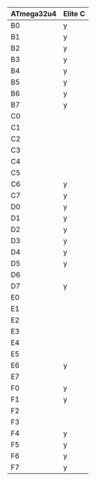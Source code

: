 | ATmega32u4 | Elite C |
| ---------- | ------- |
| B0         | y       |
| B1         | y       |
| B2         | y       |
| B3         | y       |
| B4         | y       |
| B5         | y       |
| B6         | y       |
| B7         | y       |
| C0         |         |
| C1         |         |
| C2         |         |
| C3         |         |
| C4         |         |
| C5         |         |
| C6         | y       |
| C7         | y       |
| D0         | y       |
| D1         | y       |
| D2         | y       |
| D3         | y       |
| D4         | y       |
| D5         | y       |
| D6         |         |
| D7         | y       |
| E0         |         |
| E1         |         |
| E2         |         |
| E3         |         |
| E4         |         |
| E5         |         |
| E6         | y       |
| E7         |         |
| F0         | y       |
| F1         | y       |
| F2         |         |
| F3         |         |
| F4         | y       |
| F5         | y       |
| F6         | y       |
| F7         | y       |
